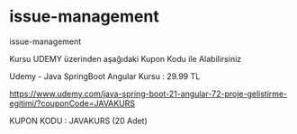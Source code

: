 # issue-management
issue-management


Kursu UDEMY üzerinden aşağıdaki Kupon Kodu ile Alabilirsiniz

Udemy - Java SpringBoot Angular Kursu : 29.99 TL

https://www.udemy.com/java-spring-boot-21-angular-72-proje-gelistirme-egitimi/?couponCode=JAVAKURS

KUPON KODU : JAVAKURS (20 Adet)

